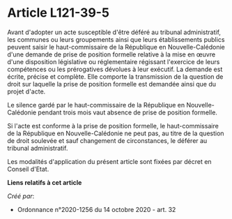 # Article L121-39-5 

Avant d'adopter un acte susceptible d'être déféré au tribunal administratif, les communes ou leurs groupements ainsi que
leurs établissements publics peuvent saisir le haut-commissaire de la République en Nouvelle-Calédonie d'une demande de prise
de position formelle relative à la mise en œuvre d'une disposition législative ou réglementaire régissant l'exercice de leurs
compétences ou les prérogatives dévolues à leur exécutif. La demande est écrite, précise et complète. Elle comporte la
transmission de la question de droit sur laquelle la prise de position formelle est demandée ainsi que du projet d'acte.

Le silence gardé par le haut-commissaire de la République en Nouvelle-Calédonie pendant trois mois vaut absence de prise de
position formelle.

Si l'acte est conforme à la prise de position formelle, le haut-commissaire de la République en Nouvelle-Calédonie ne peut
pas, au titre de la question de droit soulevée et sauf changement de circonstances, le déférer au tribunal administratif.

Les modalités d'application du présent article sont fixées par décret en Conseil d'Etat.

**Liens relatifs à cet article**

_Créé par_:

  - Ordonnance n°2020-1256 du 14 octobre 2020 - art. 32
